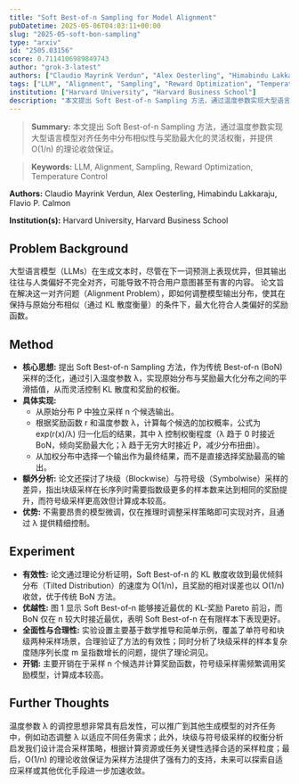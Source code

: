 ```yaml
---
title: "Soft Best-of-n Sampling for Model Alignment"
pubDatetime: 2025-05-06T04:03:11+00:00
slug: "2025-05-soft-bon-sampling"
type: "arxiv"
id: "2505.03156"
score: 0.7114106989849743
author: "grok-3-latest"
authors: ["Claudio Mayrink Verdun", "Alex Oesterling", "Himabindu Lakkaraju", "Flavio P. Calmon"]
tags: ["LLM", "Alignment", "Sampling", "Reward Optimization", "Temperature Control"]
institution: ["Harvard University", "Harvard Business School"]
description: "本文提出 Soft Best-of-n Sampling 方法，通过温度参数实现大型语言模型对齐任务中分布相似性与奖励最大化的灵活权衡，并提供 O(1/n) 的理论收敛保证。"
---
```


> **Summary:** 本文提出 Soft Best-of-n Sampling 方法，通过温度参数实现大型语言模型对齐任务中分布相似性与奖励最大化的灵活权衡，并提供 O(1/n) 的理论收敛保证。 

> **Keywords:** LLM, Alignment, Sampling, Reward Optimization, Temperature Control

**Authors:** Claudio Mayrink Verdun, Alex Oesterling, Himabindu Lakkaraju, Flavio P. Calmon

**Institution(s):** Harvard University, Harvard Business School


## Problem Background

大型语言模型（LLMs）在生成文本时，尽管在下一词预测上表现优异，但其输出往往与人类偏好不完全对齐，可能导致不符合用户意图甚至有害的内容。
论文旨在解决这一对齐问题（Alignment Problem），即如何调整模型输出分布，使其在保持与原始分布相似（通过 KL 散度衡量）的条件下，最大化符合人类偏好的奖励函数。

## Method

*   **核心思想:** 提出 Soft Best-of-n Sampling 方法，作为传统 Best-of-n (BoN) 采样的泛化，通过引入温度参数 λ，实现原始分布与奖励最大化分布之间的平滑插值，从而灵活控制 KL 散度和奖励的权衡。
*   **具体实现:** 
    *   从原始分布 P 中独立采样 n 个候选输出。
    *   根据奖励函数 r 和温度参数 λ，计算每个候选的加权概率，公式为 exp(r(x)/λ) 归一化后的结果，其中 λ 控制权衡程度（λ 趋于 0 时接近 BoN，倾向奖励最大化；λ 趋于无穷大时接近 P，减少分布扭曲）。
    *   从加权分布中选择一个输出作为最终结果，而不是直接选择奖励最高的输出。
*   **额外分析:** 论文还探讨了块级（Blockwise）与符号级（Symbolwise）采样的差异，指出块级采样在长序列时需要指数级更多的样本数来达到相同的奖励提升，而符号级采样更高效但计算成本较高。
*   **优势:** 不需要昂贵的模型微调，仅在推理时调整采样策略即可实现对齐，且通过 λ 提供精细控制。

## Experiment

*   **有效性:** 论文通过理论分析证明，Soft Best-of-n 的 KL 散度收敛到最优倾斜分布（Tilted Distribution）的速度为 O(1/n)，且奖励的相对误差也以 O(1/n) 收敛，优于传统 BoN 方法。
*   **优越性:** 图 1 显示 Soft Best-of-n 能够接近最优的 KL-奖励 Pareto 前沿，而 BoN 仅在 n 较大时接近最优，表明 Soft Best-of-n 在有限样本下表现更好。
*   **全面性与合理性:** 实验设置主要基于数学推导和简单示例，覆盖了单符号和块级两种采样场景，合理验证了方法的有效性；同时分析了块级采样的样本复杂度随序列长度 m 呈指数增长的问题，提供了理论洞见。
*   **开销:** 主要开销在于采样 n 个候选并计算奖励函数，符号级采样需频繁调用奖励模型，计算成本较高。

## Further Thoughts

温度参数 λ 的调控思想非常具有启发性，可以推广到其他生成模型的对齐任务中，例如动态调整 λ 以适应不同任务需求；此外，块级与符号级采样的权衡分析启发我们设计混合采样策略，根据计算资源或任务关键性选择合适的采样粒度；最后，O(1/n) 的理论收敛保证为采样方法提供了强有力的支持，未来可以探索自适应采样或其他优化手段进一步加速收敛。